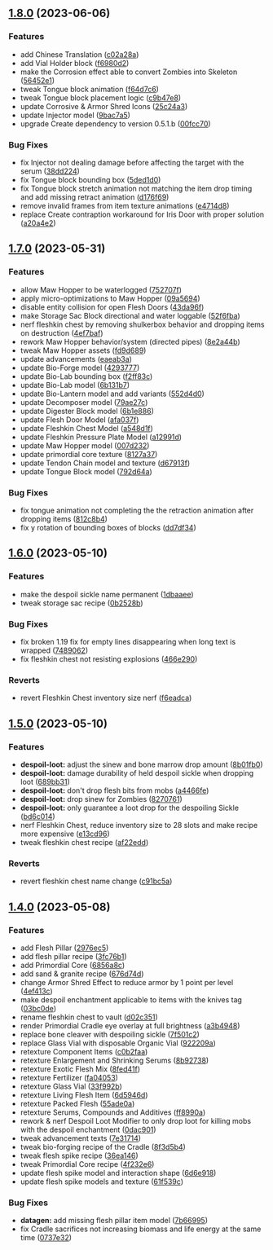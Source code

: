 ## [1.8.0](https://github.com/Elenterius/Biomancy/compare/1.19.2-v2.1.7.0...1.19.2-v2.1.8.0) (2023-06-06)


### Features

* add Chinese Translation ([c02a28a](https://github.com/Elenterius/Biomancy/commit/c02a28a9421bfda9907e15596b506f2e0bb8302b))
* add Vial Holder block ([f6980d2](https://github.com/Elenterius/Biomancy/commit/f6980d2c01724b66ad6a982fe04108e57958034d))
* make the Corrosion effect able to convert Zombies into Skeleton ([56452e1](https://github.com/Elenterius/Biomancy/commit/56452e1e7c7aae531cdcdec94ecc494a51a94be9))
* tweak Tongue block animation ([f64d7c6](https://github.com/Elenterius/Biomancy/commit/f64d7c6d66e8fda6f3a0c0b7be86aa07bb318143))
* tweak Tongue block placement logic ([c9b47e8](https://github.com/Elenterius/Biomancy/commit/c9b47e8c403f6fa2f945b990f8a12be87dcfda88))
* update Corrosive & Armor Shred Icons ([25c24a3](https://github.com/Elenterius/Biomancy/commit/25c24a3399bda561c19e21ae3b7d1b73ea0c68cf))
* update Injector model ([9bac7a5](https://github.com/Elenterius/Biomancy/commit/9bac7a541422c8b7ea563e71b6cfb096f41c8415))
* upgrade Create dependency to version 0.5.1.b ([00fcc70](https://github.com/Elenterius/Biomancy/commit/00fcc70bd70aa3e5ccf8fee3f011dcff4e75b6b5))


### Bug Fixes

* fix Injector not dealing damage before affecting the target with the serum ([38dd224](https://github.com/Elenterius/Biomancy/commit/38dd2246453a9e464e9e9e6183f5d3f16595d2a2))
* fix Tongue block bounding box ([5ded1d0](https://github.com/Elenterius/Biomancy/commit/5ded1d0b3d01963714bc5fd55784aa0752a3b038))
* fix Tongue block stretch animation not matching the item drop timing and add missing retract animation ([d176f69](https://github.com/Elenterius/Biomancy/commit/d176f699cde2d171c27111dbda473e889b526d33))
* remove invalid frames from item texture animations ([e4714d8](https://github.com/Elenterius/Biomancy/commit/e4714d83050b3066a92e1013c7eebc213377ec1e))
* replace Create contraption workaround for Iris Door with proper solution ([a20a4e2](https://github.com/Elenterius/Biomancy/commit/a20a4e24a2ad3e09c577349fb158d861af6cd58f))

## [1.7.0](https://github.com/Elenterius/Biomancy/compare/1.19.2-v2.1.6.0...1.19.2-v2.1.7.0) (2023-05-31)


### Features

* allow Maw Hopper to be waterlogged ([752707f](https://github.com/Elenterius/Biomancy/commit/752707fc277ea921ba94b916718cc042351acbff))
* apply micro-optimizations to Maw Hopper ([09a5694](https://github.com/Elenterius/Biomancy/commit/09a5694309c8479a7f342ccb79df0c613d8cb7cc))
* disable entity collision for open Flesh Doors ([43da96f](https://github.com/Elenterius/Biomancy/commit/43da96ff5f8afe7775fdc1dfa134e3d5f8d0b71e))
* make Storage Sac Block directional and water loggable ([52f6fba](https://github.com/Elenterius/Biomancy/commit/52f6fba6d93cc4946b79da2c7c3811b640505d75))
* nerf fleshkin chest by removing shulkerbox behavior and dropping items on destruction ([4ef7baf](https://github.com/Elenterius/Biomancy/commit/4ef7baf1612ca1d440fbc1ca40767db141b930da))
* rework Maw Hopper behavior/system (directed pipes) ([8e2a44b](https://github.com/Elenterius/Biomancy/commit/8e2a44b38577e16d6b2559ceaa78ac2a2f8e1dac))
* tweak Maw Hopper assets ([fd9d689](https://github.com/Elenterius/Biomancy/commit/fd9d689a01484706c0975a20631cd304c77a5d00))
* update advancements ([eaeab3a](https://github.com/Elenterius/Biomancy/commit/eaeab3a5fbf6594147a2b3109ce586d768bc21e2))
* update Bio-Forge model ([4293777](https://github.com/Elenterius/Biomancy/commit/42937776a1a9b3ac5ff82e1107a2063574525761))
* update Bio-Lab bounding box ([f2ff83c](https://github.com/Elenterius/Biomancy/commit/f2ff83c37d204d86e97d860c0462f0dc140bcde0))
* update Bio-Lab model ([6b131b7](https://github.com/Elenterius/Biomancy/commit/6b131b76cf7147d9337e4638bc54c814f42a3f21))
* update Bio-Lantern model and add variants ([552d4d0](https://github.com/Elenterius/Biomancy/commit/552d4d08b7c2df83a26245f76f2d8e86ace04fca))
* update Decomposer model ([79ae27c](https://github.com/Elenterius/Biomancy/commit/79ae27c285e9b4c07b07537d0de97b0f5aef86ec))
* update Digester Block model ([6b1e886](https://github.com/Elenterius/Biomancy/commit/6b1e886f6020dd4773c9acb1674badee15afbb0e))
* update Flesh Door Model ([afa037f](https://github.com/Elenterius/Biomancy/commit/afa037f3e585d3942e450639da5a44d7c3867b01))
* update Fleshkin Chest Model ([a548d1f](https://github.com/Elenterius/Biomancy/commit/a548d1f9abac460882eacd52a9dd7d6d17f437f4))
* update Fleshkin Pressure Plate Model ([a12991d](https://github.com/Elenterius/Biomancy/commit/a12991d25d9c7499fd679e6bc22852172e77f8ac))
* update Maw Hopper model ([007d232](https://github.com/Elenterius/Biomancy/commit/007d2327ec82d1e47ad44a148972dbdbec604cc9))
* update primordial core texture ([8127a37](https://github.com/Elenterius/Biomancy/commit/8127a37e84cb894104f22efa292d36162ae16b07))
* update Tendon Chain model and texture ([d67913f](https://github.com/Elenterius/Biomancy/commit/d67913fc7f00ce3078c7fb2ff35c7c5b658e6b0a))
* update Tongue Block model ([792d64a](https://github.com/Elenterius/Biomancy/commit/792d64a5ad9e40ea9b3fb92efdc0cfdf58f8a94e))


### Bug Fixes

* fix tongue animation not completing the the retraction animation after dropping items ([812c8b4](https://github.com/Elenterius/Biomancy/commit/812c8b4b11f046cbccf4691ad19a4ed99e98f6a0))
* fix y rotation of bounding boxes of blocks ([dd7df34](https://github.com/Elenterius/Biomancy/commit/dd7df34eae7aef453174e4c3fd389517614abea9))

## [1.6.0](https://github.com/Elenterius/Biomancy/compare/1.19.2-v2.1.5.0...1.19.2-v2.1.6.0) (2023-05-10)


### Features

* make the despoil sickle name permanent ([1dbaaee](https://github.com/Elenterius/Biomancy/commit/1dbaaeea8fd73b153bb41ae26e163ae6124f67bc))
* tweak storage sac recipe ([0b2528b](https://github.com/Elenterius/Biomancy/commit/0b2528bf8d84f2c193354f02c80389ad68b56539))


### Bug Fixes

* fix broken 1.19 fix for empty lines disappearing when long text is wrapped ([7489062](https://github.com/Elenterius/Biomancy/commit/7489062b6688ca73e5b38af4ac891f6ca3634485))
* fix fleshkin chest not resisting explosions ([466e290](https://github.com/Elenterius/Biomancy/commit/466e29009420780e90c59d78d3078f3395d44f05))


### Reverts

* revert Fleshkin Chest inventory size nerf ([f6eadca](https://github.com/Elenterius/Biomancy/commit/f6eadcae2c8a91bf5e6beb99959648f4a073c77a))

## [1.5.0](https://github.com/Elenterius/Biomancy/compare/1.19.2-v2.1.4.0...1.19.2-v2.1.5.0) (2023-05-10)


### Features

* **despoil-loot:** adjust the sinew and bone marrow drop amount ([8b01fb0](https://github.com/Elenterius/Biomancy/commit/8b01fb09853c379baaee48d8609183c4a58d047d))
* **despoil-loot:** damage durability of held despoil sickle when dropping loot ([689bb31](https://github.com/Elenterius/Biomancy/commit/689bb3107b32e1ecf1befb6775dc2bf3453ffb23))
* **despoil-loot:** don't drop flesh bits from mobs ([a4466fe](https://github.com/Elenterius/Biomancy/commit/a4466fed0391f811c6ef31a7db1fc4603e414191))
* **despoil-loot:** drop sinew for Zombies ([8270761](https://github.com/Elenterius/Biomancy/commit/8270761857c3c0cf26307c8683cb2f3ef2dd0e23))
* **despoil-loot:** only guarantee a loot drop for the despoiling Sickle ([bd6c014](https://github.com/Elenterius/Biomancy/commit/bd6c0143e599bf6c6e16c431aed669a5b9dc0281))
* nerf Fleshkin Chest, reduce inventory size to 28 slots and make recipe more expensive ([e13cd96](https://github.com/Elenterius/Biomancy/commit/e13cd9609ac8c52c52bb37faa615033915bd6e16))
* tweak fleshkin chest recipe ([af22edd](https://github.com/Elenterius/Biomancy/commit/af22edd86c76bb6f26ccd8cbb43342f6e9b58552))


### Reverts

* revert fleshkin chest name change ([c91bc5a](https://github.com/Elenterius/Biomancy/commit/c91bc5af561a654f7490bbc4c84e9e73b2c61dbd))

## [1.4.0](https://github.com/Elenterius/Biomancy/compare/1.19.2-v2.1.2.0...1.19.2-v2.1.4.0) (2023-05-08)


### Features

* add Flesh Pillar ([2976ec5](https://github.com/Elenterius/Biomancy/commit/2976ec51e7d5b5e6bfe8febd339f4f79ef25e5f4))
* add flesh pillar recipe ([3fc76b1](https://github.com/Elenterius/Biomancy/commit/3fc76b16f116c24a29fcb2a78b8be32cc076d486))
* add Primordial Core ([6856a8c](https://github.com/Elenterius/Biomancy/commit/6856a8c64f7942f3714b0ea01419e454ee4bf984))
* add sand & granite recipe ([676d74d](https://github.com/Elenterius/Biomancy/commit/676d74d314039875102b253166a8d95853ced40e))
* change Armor Shred Effect to reduce armor by 1 point per level ([4ef413c](https://github.com/Elenterius/Biomancy/commit/4ef413c70452be667705a0eb1f50be7b4ec10fe0))
* make despoil enchantment applicable to items with the knives tag ([03bc0de](https://github.com/Elenterius/Biomancy/commit/03bc0de6e3c5eac73093db280f1213495c4ec63f))
* rename fleshkin chest to vault ([d02c351](https://github.com/Elenterius/Biomancy/commit/d02c3519e17e3a449e9efeee37fadfd602048ead))
* render Primordial Cradle eye overlay at full brightness ([a3b4948](https://github.com/Elenterius/Biomancy/commit/a3b49488487332da590dd3f3b62ab013d34eddad))
* replace bone cleaver with despoiling sickle ([7f501c2](https://github.com/Elenterius/Biomancy/commit/7f501c279b3d6577ab047725ab711920a5687288))
* replace Glass Vial with disposable Organic Vial ([922209a](https://github.com/Elenterius/Biomancy/commit/922209a8f6575801f00b16718a399388273686c2))
* retexture Component Items ([c0b2faa](https://github.com/Elenterius/Biomancy/commit/c0b2faacf21b0d5b37b2dd9a969bc22b5e34319d))
* retexture Enlargement and Shrinking Serums ([8b92738](https://github.com/Elenterius/Biomancy/commit/8b92738f0ad78017a79d297da4a73c4156a43ca9))
* retexture Exotic Flesh Mix ([8fed41f](https://github.com/Elenterius/Biomancy/commit/8fed41f7c38a0cce354a7cee4ff1a24e176eb20f))
* retexture Fertilizer ([fa04053](https://github.com/Elenterius/Biomancy/commit/fa04053c30b656da49258dde16f77a8b471be171))
* retexture Glass Vial ([33f992b](https://github.com/Elenterius/Biomancy/commit/33f992bcdd022cea813eeb7d7ce74512c67eeba8))
* retexture Living Flesh Item ([6d5946d](https://github.com/Elenterius/Biomancy/commit/6d5946d890e649b99ef89cea449b120a56571d9b))
* retexture Packed Flesh ([55ade0a](https://github.com/Elenterius/Biomancy/commit/55ade0ae5da881a83bec6569f2d1688b559c66c8))
* retexture Serums, Compounds and Additives ([ff8990a](https://github.com/Elenterius/Biomancy/commit/ff8990a91252c27a496de8c6b073d78b4023c559))
* rework & nerf Despoil Loot Modifier to only drop loot for killing mobs with the despoil enchantment ([0dac901](https://github.com/Elenterius/Biomancy/commit/0dac901daada32e7059d005cc8b3685739b9e589))
* tweak advancement texts ([7e31714](https://github.com/Elenterius/Biomancy/commit/7e3171421fffb2e7ad24e7e46868bb9dda02680b))
* tweak bio-forging recipe of the Cradle ([8f3d5b4](https://github.com/Elenterius/Biomancy/commit/8f3d5b4b63f5138bffc357e26af95416887145c5))
* tweak flesh spike recipe ([36ea146](https://github.com/Elenterius/Biomancy/commit/36ea146ce4635c1ebea4b4f133ec5c2da3528ad5))
* tweak Primordial Core recipe ([4f232e6](https://github.com/Elenterius/Biomancy/commit/4f232e69b174f0aae9aeafc6f493ec8114b65a47))
* update flesh spike model and interaction shape ([6d6e918](https://github.com/Elenterius/Biomancy/commit/6d6e91896243a7550aa34340dac846ee2e912e65))
* update flesh spike models and texture ([61f539c](https://github.com/Elenterius/Biomancy/commit/61f539c1a56dc655d3f58064dc7d2d4aa26a217a))


### Bug Fixes

* **datagen:** add missing flesh pillar item model ([7b66995](https://github.com/Elenterius/Biomancy/commit/7b669950ef33e8d1d0a7395c64b376a47bc53233))
* fix Cradle sacrifices not increasing biomass and life energy at the same time ([0737e32](https://github.com/Elenterius/Biomancy/commit/0737e32d094381a67b5ba08f38606016c4994b06))

